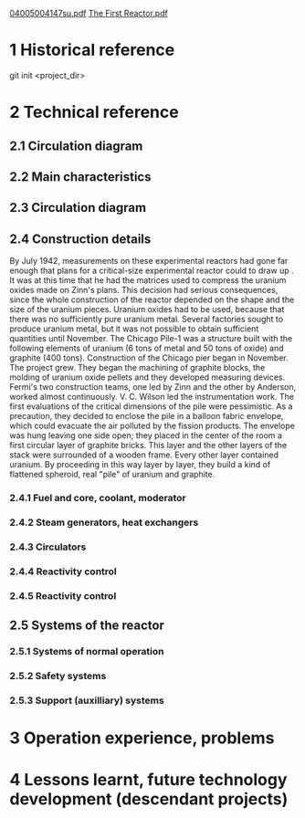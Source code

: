 [04005004147su.pdf](https://github.com/atomicFTF/SMR_knowledge_base/files/10865159/04005004147su.pdf)
[The First Reactor.pdf](https://github.com/atomicFTF/SMR_knowledge_base/files/10865161/The.First.Reactor.pdf)
# 1 Historical reference
git init <project_dir>

# 2 Technical reference

## 2.1 Circulation diagram

## 2.2 Main characteristics

## 2.3 Circulation diagram

## 2.4 Construction details
By July 1942, measurements on these experimental reactors had gone far enough that plans for a critical-size experimental reactor could
to draw up . It was at this time that he had the matrices used to compress the uranium oxides made on Zinn's plans. This decision had serious consequences, since the whole construction of the reactor depended on the shape and
the size of the uranium pieces.
Uranium oxides had to be used, because that there was no sufficiently pure uranium metal. Several factories sought to produce uranium metal, but it was not possible to obtain sufficient quantities until November. The Chicago Pile-1 was a structure built with the following elements of uranium (6 tons of metal and 50 tons of oxide) and graphite (400 tons).
Construction of the Chicago pier began in November. The project grew. They began the machining of graphite blocks, the molding of uranium oxide pellets and they developed measuring devices. Fermi's two construction teams, one led by Zinn and the other
by Anderson, worked almost continuously. V. C. Wilson led the instrumentation work.
The first evaluations of the critical dimensions of the pile were pessimistic. As a precaution, they decided to enclose the pile in a balloon fabric envelope, which could evacuate the air polluted by the fission products.
  The envelope was hung leaving one side open; they placed in the center of the room a first
circular layer of graphite bricks. This layer and the other layers of the stack were surrounded of a wooden frame. Every other layer contained
uranium. By proceeding in this way layer by layer, they build a kind of flattened spheroid, real "pile" of uranium and graphite.

### 2.4.1 Fuel and core, coolant, moderator

### 2.4.2 Steam generators, heat exchangers

### 2.4.3 Circulators

### 2.4.4 Reactivity control

### 2.4.5 Reactivity control

## 2.5 Systems of the reactor

### 2.5.1 Systems of normal operation

### 2.5.2 Safety systems

### 2.5.3 Support (auxilliary) systems

# 3 Operation experience, problems

# 4 Lessons learnt, future technology development (descendant projects)

